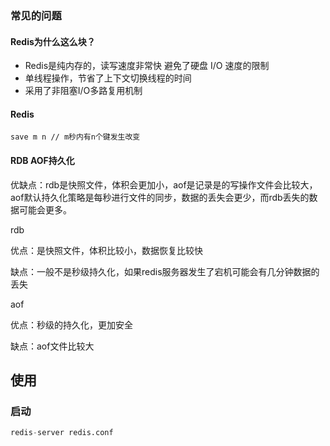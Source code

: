 ### 常见的问题

#### Redis为什么这么块？

- Redis是纯内存的，读写速度非常快
  避免了硬盘 I/O 速度的限制
- 单线程操作，节省了上下文切换线程的时间
- 采用了非阻塞I/O多路复用机制

#### Redis

```jag
save m n // m秒内有n个键发生改变
```

#### RDB AOF持久化

优缺点：rdb是快照文件，体积会更加小，aof是记录是的写操作文件会比较大，aof默认持久化策略是每秒进行文件的同步，数据的丢失会更少，而rdb丢失的数据可能会更多。



rdb

优点：是快照文件，体积比较小，数据恢复比较快

缺点：一般不是秒级持久化，如果redis服务器发生了宕机可能会有几分钟数据的丢失

aof

优点：秒级的持久化，更加安全

缺点：aof文件比较大





## 使用







### 启动



```python
redis-server redis.conf 
```

